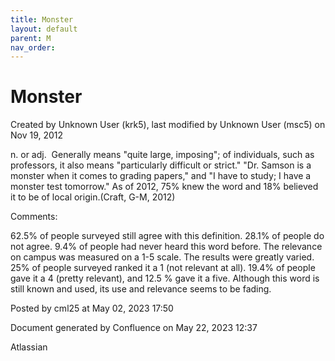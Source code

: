 ```yaml
---
title: Monster
layout: default
parent: M
nav_order:
---
```


# Monster

Created by  Unknown User (krk5), last modified by  Unknown User (msc5) on Nov 19, 2012

n. or adj.  Generally means &quot;quite large, imposing&quot;; of individuals, such as professors, it also means &quot;particularly difficult or strict.&quot; &quot;Dr. Samson is a monster when it comes to grading papers,&quot; and &quot;I have to study; I have a monster test tomorrow.&quot; As of 2012, 75% knew the word and 18% believed it to be of local origin.(Craft, G-M, 2012)

Comments:

62.5% of people surveyed still agree with this definition. 28.1% of people do not agree. 9.4% of people had never heard this word before. The relevance on campus was measured on a 1-5 scale. The results were greatly varied. 25% of people surveyed ranked it a 1 (not relevant at all). 19.4% of people gave it a 4 (pretty relevant), and 12.5 % gave it a five. Although this word is still known and used, its use and relevance seems to be fading. 

Posted by cml25 at May 02, 2023 17:50

Document generated by Confluence on May 22, 2023 12:37

Atlassian
